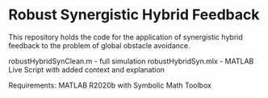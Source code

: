 # Robust Synergistic Hybrid Feedback

This repository holds the code for the application of synergistic hybrid feedback to the problem of global obstacle avoidance.

robustHybridSynClean.m - full simulation
robustHybridSyn.mlx - MATLAB Live Script with added context and explanation

Requirements:
MATLAB R2020b with Symbolic Math Toolbox